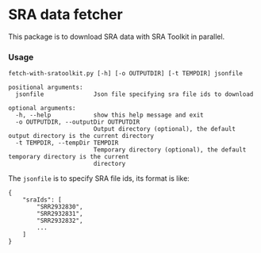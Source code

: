 # SRA data fetcher
This package is to download SRA data with SRA Toolkit in parallel.

### Usage

```
fetch-with-sratoolkit.py [-h] [-o OUTPUTDIR] [-t TEMPDIR] jsonfile

positional arguments:
  jsonfile              Json file specifying sra file ids to download

optional arguments:
  -h, --help            show this help message and exit
  -o OUTPUTDIR, --outputDir OUTPUTDIR
                        Output directory (optional), the default output directory is the current directory
  -t TEMPDIR, --tempDir TEMPDIR
                        Temporary directory (optional), the default temporary directory is the current
                        directory
```

The `jsonfile` is to specify SRA file ids, its format is like:
```
{
    "sraIds": [
        "SRR2932830",
        "SRR2932831",
        "SRR2932832",
        ...
    ]
}
```


